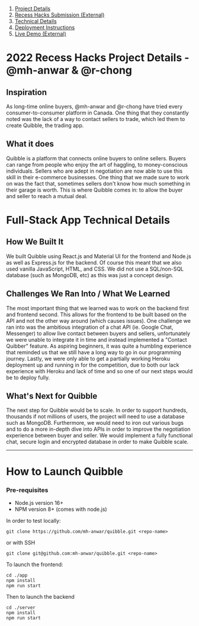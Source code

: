 1. [Project Details](#2022-recess-hacks-project-details---mh-anwar--r-chong)
2. [Recess Hacks Submission (External)](https://devpost.com/software/quibble-g4tmov)
3. [Technical Details](#full-stack-app-technical-details)
4. [Deployment Instructions](#how-to-launch-quibble)
5. [Live Demo (External)](https://quibble-rh.herokuapp.com/)

# 2022 Recess Hacks Project Details - @mh-anwar & @r-chong

## Inspiration

As long-time online buyers, @mh-anwar and @r-chong have tried every consumer-to-consumer platform in Canada. One thing that they constantly noted was the lack of a way to contact sellers to trade, which led them to create Quibble, the trading app.

## What it does

Quibble is a platform that connects online buyers to online sellers. Buyers can range from people who enjoy the art of haggling, to money-conscious individuals. Sellers who are adept in negotiation are now able to use this skill in their e-commerce businesses. One thing that we made sure to work on was the fact that, sometimes sellers don't know how much something in their garage is worth. This is where Quibble comes in: to allow the buyer and seller to reach a mutual deal.

# Full-Stack App Technical Details

## How We Built It

We built Quibble using React.js and Material UI for the frontend and Node.js as well as Express.js for the backend. Of course this meant that we also used vanilla JavaScript, HTML, and CSS. We did not use a SQL/non-SQL database (such as MongoDB, etc) as this was just a concept design.

## Challenges We Ran Into / What We Learned

The most important thing that we learned was to work on the backend first and frontend second. This allows for the frontend to be built based on the API and not the other way around (which causes issues). One challenge we ran into was the ambitious integration of a chat API (ie. Google Chat, Messenger) to allow live contact between buyers and sellers, unfortunately we were unable to integrate it in time and instead implemented a "Contact Quibber" feature. As aspiring beginners, it was quite a humbling experience that reminded us that we still have a long way to go in our programming journey. Lastly, we were only able to get a partially working Heroku deployment up and running in for the competition, due to both our lack experience with Heroku and lack of time and so one of our next steps would be to deploy fully.

## What's Next for Quibble

The next step for Quibble would be to scale. In order to support hundreds, thousands if not millions of users, the project will need to use a database such as MongoDB. Furthermore, we would need to iron out various bugs and to do a more in-depth dive into APIs in order to improve the negotiation experience between buyer and seller. We would implement a fully functional chat, secure login and encrypted database in order to make Quibble scale.

---

# How to Launch Quibble

### Pre-requisites

- Node.js version 16+
- NPM version 8+ (comes with node.js)

In order to test locally:

```
git clone https://github.com/mh-anwar/quibble.git <repo-name>
```

or with SSH

```
git clone git@github.com:mh-anwar/quibble.git <repo-name>
```

To launch the frontend:

```
cd ./app
npm install
npm run start
```

Then to launch the backend

```
cd ./server
npm install
npm run start
```
